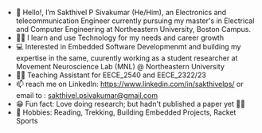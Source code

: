 - 👋 Hello!, I’m Sakthivel P Sivakumar (He/Him), an Electronics and telecommunication Engineer currently pursuing my master's in Electrical and Computer Engineering at Northeastern University, Boston Campus.
- 🕵️‍♂️ I learn and use Technology for my needs and career growth
- 💻 Interested in Embedded Software Developmenmt and building my expertise in the same, cuurently working as a student researcher at Movement Neuroscience Lab (MNL) @ Northeastern University
- 👨‍🏫 Teaching Assistant for EECE_2540 and EECE_2322/23 
- 📫 reach me on LinkedIn: https://www.linkedin.com/in/sakthivelps/  or email to : sakthivel.psivakumar@gmail.com 
- 😁 Fun fact: Love doing research; but hadn't published a paper yet 🏃‍➡️
- 🛝 Hobbies: Reading, Trekking, Building Embedded Projects, Racket Sports

<!---
Sakthi-PS7/Sakthi-PS7 is a ✨ special ✨ repository because its `README.md` (this file) appears on your GitHub profile.
You can click the Preview link to take a look at your changes.
--->
